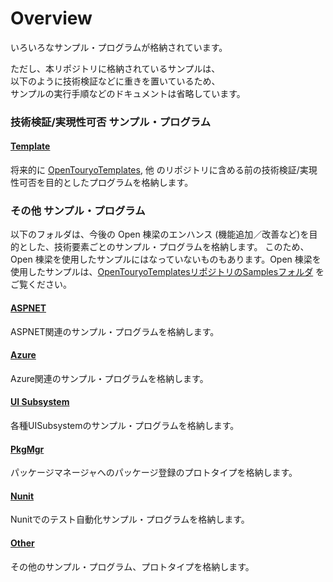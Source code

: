 # Overview
いろいろなサンプル・プログラムが格納されています。  

ただし、本リポジトリに格納されているサンプルは、  
以下のように技術検証などに重きを置いているため、  
サンプルの実行手順などのドキュメントは省略しています。

### 技術検証/実現性可否 サンプル・プログラム

#### [Template](https://github.com/OpenTouryoProject/SampleProgram/tree/master/Template/)
将来的に [OpenTouryoTemplates](https://github.com/OpenTouryoProject/OpenTouryoTemplates), 他 のリポジトリに含める前の技術検証/実現性可否を目的としたプログラムを格納します。

### その他 サンプル・プログラム
以下のフォルダは、今後の Open 棟梁のエンハンス (機能追加／改善など)を目的とした、技術要素ごとのサンプル・プログラムを格納します。
このため、Open 棟梁を使用したサンプルにはなっていないものもあります。Open 棟梁を使用したサンプルは、[OpenTouryoTemplatesリポジトリのSamplesフォルダ](https://github.com/OpenTouryoProject/OpenTouryoTemplates/tree/master/root_VS2015/programs/C%23/Samples) をご覧ください。

#### [ASPNET](https://github.com/OpenTouryoProject/SampleProgram/tree/master/ASPNET/)
ASPNET関連のサンプル・プログラムを格納します。

#### [Azure](https://github.com/OpenTouryoProject/SampleProgram/tree/master/Azure/)
Azure関連のサンプル・プログラムを格納します。

#### [UI Subsystem](https://github.com/OpenTouryoProject/SampleProgram/tree/master/UISubsystem/)
各種UISubsystemのサンプル・プログラムを格納します。

#### [PkgMgr](https://github.com/OpenTouryoProject/SampleProgram/tree/master/PkgMgr/)
パッケージマネージャへのパッケージ登録のプロトタイプを格納します。

#### [Nunit](https://github.com/OpenTouryoProject/SampleProgram/tree/master/Nunit/)
Nunitでのテスト自動化サンプル・プログラムを格納します。

#### [Other](https://github.com/OpenTouryoProject/SampleProgram/tree/master/Other/)
その他のサンプル・プログラム、プロトタイプを格納します。
